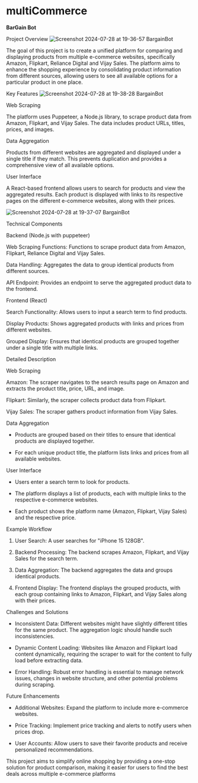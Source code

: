 # multiCommerce
**BarGain Bot**

Project Overview
![Screenshot 2024-07-28 at 19-36-57 BargainBot](https://github.com/user-attachments/assets/1c0f0a41-db96-4c51-8bd1-58674961a09a)


The goal of this project is to create a unified platform for comparing and displaying products from multiple e-commerce websites, specifically Amazon, Flipkart, Reliance Digital and Vijay Sales. The platform aims to enhance the shopping experience by consolidating product information from different sources, allowing users to see all available options for a particular product in one place.

Key Features
![Screenshot 2024-07-28 at 19-38-28 BargainBot](https://github.com/user-attachments/assets/5520d080-e68a-4f36-bc63-c8022f835bd3)

Web Scraping

The platform uses Puppeteer, a Node.js library, to scrape product data from Amazon, Flipkart, and Vijay Sales. The data includes product URLs, titles, prices, and images.

Data Aggregation

Products from different websites are aggregated and displayed under a single title if they match. This prevents duplication and provides a comprehensive view of all available options.

User Interface 

 A React-based frontend allows users to search for products and view the aggregated results. Each product is displayed with links to its respective pages on the different e-commerce websites, along with their prices.
 
![Screenshot 2024-07-28 at 19-37-07 BargainBot](https://github.com/user-attachments/assets/4d52294f-6eb1-438b-bf52-b86c89fee298)

Technical Components

Backend (Node.js with puppeteer)

Web Scraping Functions: Functions to scrape product data from Amazon, Flipkart, Reliance Digital and Vijay Sales.

Data Handling: Aggregates the data to group identical products from different sources.

 API Endpoint: Provides an endpoint to serve the aggregated product data to the frontend.

Frontend (React)

Search Functionality: Allows users to input a search term to find products.

 Display Products: Shows aggregated products with links and prices from different websites.

 Grouped Display: Ensures that identical products are grouped together under a single title with multiple links.

Detailed Description

Web Scraping

Amazon: The scraper navigates to the search results page on Amazon and extracts the product title, price, URL, and image.

Flipkart: Similarly, the scraper collects product data from Flipkart.

Vijay Sales: The scraper gathers product information from Vijay Sales.

Data Aggregation

- Products are grouped based on their titles to ensure that identical products are displayed together.

- For each unique product title, the platform lists links and prices from all available websites.

User Interface

- Users enter a search term to look for products.

- The platform displays a list of products, each with multiple links to the respective e-commerce websites.

- Each product shows the platform name (Amazon, Flipkart, Vijay Sales) and the respective price.

Example Workflow

1. User Search: A user searches for "iPhone 15 128GB".

2. Backend Processing: The backend scrapes Amazon, Flipkart, and Vijay Sales for the search term.

3. Data Aggregation: The backend aggregates the data and groups identical products.

4. Frontend Display: The frontend displays the grouped products, with each group containing links to Amazon, Flipkart, and Vijay Sales along with their prices.

Challenges and Solutions

- Inconsistent Data: Different websites might have slightly different titles for the same product. The aggregation logic should handle such inconsistencies.

- Dynamic Content Loading: Websites like Amazon and Flipkart load content dynamically, requiring the scraper to wait for the content to fully load before extracting data.

- Error Handling: Robust error handling is essential to manage network issues, changes in website structure, and other potential problems during scraping.

Future Enhancements

- Additional Websites: Expand the platform to include more e-commerce websites.

- Price Tracking: Implement price tracking and alerts to notify users when prices drop.

- User Accounts: Allow users to save their favorite products and receive personalized recommendations.

This project aims to simplify online shopping by providing a one-stop solution for product comparison, making it easier for users to find the best deals across multiple e-commerce platforms
